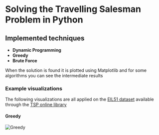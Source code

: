 Solving the Travelling Salesman Problem in Python 
===================
## Implemented techniques
* __Dynamic Programming__
* __Greedy__
* __Brute Force__

When the solution is found it is plotted using Matplotlib and for some algorithms you can see the intermediate results  

### Example visualizations
The following visualizations are all applied on the [EIL51 dataset](http://elib.zib.de/pub/mp-testdata/tsp/tsplib/tsp/eil101.tsp)
available through the [TSP online library](http://elib.zib.de/pub/mp-testdata/tsp/tsplib/tsplib.html)
#### Greedy
![Greedy](doc/images/greedy_51.gif "Greedy")
